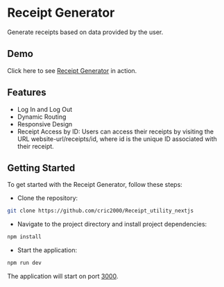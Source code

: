 # Receipt Generator

Generate receipts based on data provided by the user.

## Demo

Click here to see [Receipt Generator](https://receipt-utility-nextjs.vercel.app/) in action.

## Features

* Log In and Log Out
* Dynamic Routing
* Responsive Design
* Receipt Access by ID: Users can access their receipts by visiting the URL website-url/receipts/id, where id is the unique ID associated with their receipt.

## Getting Started

To get started with the Receipt Generator, follow these steps:

* Clone the repository:
```bash
git clone https://github.com/cric2000/Receipt_utility_nextjs
```
* Navigate to the project directory and install project dependencies:
```bash
npm install
```
* Start the application:
```bash
npm run dev
```
The application will start on port [3000](http://localhost:3000/). 
